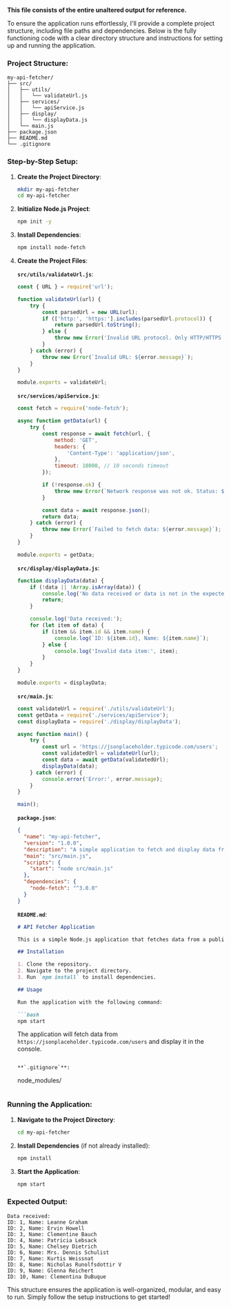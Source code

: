 **This file consists of the entire unaltered output for reference.**

To ensure the application runs effortlessly, I'll provide a complete project structure, including file paths and dependencies. Below is the fully functioning code with a clear directory structure and instructions for setting up and running the application.

### Project Structure:
```
my-api-fetcher/
├── src/
│   ├── utils/
│   │   └── validateUrl.js
│   ├── services/
│   │   └── apiService.js
│   ├── display/
│   │   └── displayData.js
│   └── main.js
├── package.json
├── README.md
└── .gitignore
```

### Step-by-Step Setup:

1. **Create the Project Directory**:
   ```bash
   mkdir my-api-fetcher
   cd my-api-fetcher
   ```

2. **Initialize Node.js Project**:
   ```bash
   npm init -y
   ```

3. **Install Dependencies**:
   ```bash
   npm install node-fetch
   ```

4. **Create the Project Files**:

   **`src/utils/validateUrl.js`**:
   ```javascript
   const { URL } = require('url');

   function validateUrl(url) {
       try {
           const parsedUrl = new URL(url);
           if (['http:', 'https:'].includes(parsedUrl.protocol)) {
               return parsedUrl.toString();
           } else {
               throw new Error('Invalid URL protocol. Only HTTP/HTTPS are allowed.');
           }
       } catch (error) {
           throw new Error(`Invalid URL: ${error.message}`);
       }
   }

   module.exports = validateUrl;
   ```

   **`src/services/apiService.js`**:
   ```javascript
   const fetch = require('node-fetch');

   async function getData(url) {
       try {
           const response = await fetch(url, {
               method: 'GET',
               headers: {
                   'Content-Type': 'application/json',
               },
               timeout: 10000, // 10 seconds timeout
           });

           if (!response.ok) {
               throw new Error(`Network response was not ok. Status: ${response.status}`);
           }

           const data = await response.json();
           return data;
       } catch (error) {
           throw new Error(`Failed to fetch data: ${error.message}`);
       }
   }

   module.exports = getData;
   ```

   **`src/display/displayData.js`**:
   ```javascript
   function displayData(data) {
       if (!data || !Array.isArray(data)) {
           console.log('No data received or data is not in the expected format.');
           return;
       }

       console.log('Data received:');
       for (let item of data) {
           if (item && item.id && item.name) {
               console.log(`ID: ${item.id}, Name: ${item.name}`);
           } else {
               console.log('Invalid data item:', item);
           }
       }
   }

   module.exports = displayData;
   ```

   **`src/main.js`**:
   ```javascript
   const validateUrl = require('./utils/validateUrl');
   const getData = require('./services/apiService');
   const displayData = require('./display/displayData');

   async function main() {
       try {
           const url = 'https://jsonplaceholder.typicode.com/users';
           const validatedUrl = validateUrl(url);
           const data = await getData(validatedUrl);
           displayData(data);
       } catch (error) {
           console.error('Error:', error.message);
       }
   }

   main();
   ```

   **`package.json`**:
   ```json
   {
     "name": "my-api-fetcher",
     "version": "1.0.0",
     "description": "A simple application to fetch and display data from an API.",
     "main": "src/main.js",
     "scripts": {
       "start": "node src/main.js"
     },
     "dependencies": {
       "node-fetch": "^3.0.0"
     }
   }
   ```

   **`README.md`**:
   ```markdown
   # API Fetcher Application

   This is a simple Node.js application that fetches data from a public API and displays it in the console.

   ## Installation

   1. Clone the repository.
   2. Navigate to the project directory.
   3. Run `npm install` to install dependencies.

   ## Usage

   Run the application with the following command:

   ```bash
   npm start
   ```

   The application will fetch data from `https://jsonplaceholder.typicode.com/users` and display it in the console.
   ```

   **`.gitignore`**:
   ```
   node_modules/
   ```

### Running the Application:

1. **Navigate to the Project Directory**:
   ```bash
   cd my-api-fetcher
   ```

2. **Install Dependencies** (if not already installed):
   ```bash
   npm install
   ```

3. **Start the Application**:
   ```bash
   npm start
   ```

### Expected Output:
```
Data received:
ID: 1, Name: Leanne Graham
ID: 2, Name: Ervin Howell
ID: 3, Name: Clementine Bauch
ID: 4, Name: Patricia Lebsack
ID: 5, Name: Chelsey Dietrich
ID: 6, Name: Mrs. Dennis Schulist
ID: 7, Name: Kurtis Weissnat
ID: 8, Name: Nicholas Runolfsdottir V
ID: 9, Name: Glenna Reichert
ID: 10, Name: Clementina DuBuque
```

This structure ensures the application is well-organized, modular, and easy to run. Simply follow the setup instructions to get started!